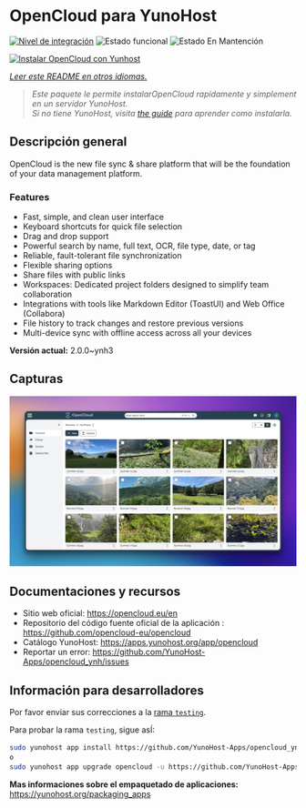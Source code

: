 <!--
Este archivo README esta generado automaticamente<https://github.com/YunoHost/apps/tree/master/tools/readme_generator>
No se debe editar a mano.
-->

# OpenCloud para YunoHost

[![Nivel de integración](https://apps.yunohost.org/badge/integration/opencloud)](https://ci-apps.yunohost.org/ci/apps/opencloud/)
![Estado funcional](https://apps.yunohost.org/badge/state/opencloud)
![Estado En Mantención](https://apps.yunohost.org/badge/maintained/opencloud)

[![Instalar OpenCloud con Yunhost](https://install-app.yunohost.org/install-with-yunohost.svg)](https://install-app.yunohost.org/?app=opencloud)

*[Leer este README en otros idiomas.](./ALL_README.md)*

> *Este paquete le permite instalarOpenCloud rapidamente y simplement en un servidor YunoHost.*  
> *Si no tiene YunoHost, visita [the guide](https://yunohost.org/install) para aprender como instalarla.*

## Descripción general

OpenCloud is the new file sync & share platform that will be the foundation of your data management platform.    

### Features

- Fast, simple, and clean user interface
- Keyboard shortcuts for quick file selection
- Drag and drop support
- Powerful search by name, full text, OCR, file type, date, or tag
- Reliable, fault-tolerant file synchronization
- Flexible sharing options
- Share files with public links
- Workspaces: Dedicated project folders designed to simplify team collaboration
- Integrations with tools like Markdown Editor (ToastUI) and Web Office (Collabora)
- File history to track changes and restore previous versions
- Multi-device sync with offline access across all your devices


**Versión actual:** 2.0.0~ynh3

## Capturas

![Captura de OpenCloud](./doc/screenshots/screenshot.jpg)

## Documentaciones y recursos

- Sitio web oficial: <https://opencloud.eu/en>
- Repositorio del código fuente oficial de la aplicación : <https://github.com/opencloud-eu/opencloud>
- Catálogo YunoHost: <https://apps.yunohost.org/app/opencloud>
- Reportar un error: <https://github.com/YunoHost-Apps/opencloud_ynh/issues>

## Información para desarrolladores

Por favor enviar sus correcciones a la [rama `testing`](https://github.com/YunoHost-Apps/opencloud_ynh/tree/testing).

Para probar la rama `testing`, sigue asÍ:

```bash
sudo yunohost app install https://github.com/YunoHost-Apps/opencloud_ynh/tree/testing --debug
o
sudo yunohost app upgrade opencloud -u https://github.com/YunoHost-Apps/opencloud_ynh/tree/testing --debug
```

**Mas informaciones sobre el empaquetado de aplicaciones:** <https://yunohost.org/packaging_apps>

